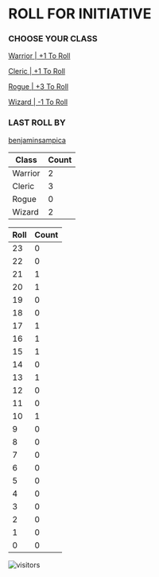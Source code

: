 # ROLL FOR INITIATIVE
### CHOOSE YOUR CLASS

[Warrior | +1 To Roll](https://github.com/benjaminsampica/benjaminsampica/issues/new?title=roll%7Cwarrior&body=Just+click+%27Submit+new+issue%27.)

[Cleric | +1 To Roll](https://github.com/benjaminsampica/benjaminsampica/issues/new?title=roll%7Ccleric&body=Just+click+%27Submit+new+issue%27.)

[Rogue | +3 To Roll](https://github.com/benjaminsampica/benjaminsampica/issues/new?title=roll%7Crogue&body=Just+click+%27Submit+new+issue%27.)

[Wizard | -1 To Roll](https://github.com/benjaminsampica/benjaminsampica/issues/new?title=roll%7Cwizard&body=Just+click+%27Submit+new+issue%27.)
### LAST ROLL BY
[benjaminsampica](https://www.github.com/benjaminsampica)

|Class|Count|
|-|-|
|Warrior|2|
|Cleric|3|
|Rogue|0|
|Wizard|2|

|Roll|Count|
|-|-|
|23|0
|22|0
|21|1
|20|1
|19|0
|18|0
|17|1
|16|1
|15|1
|14|0
|13|1
|12|0
|11|0
|10|1
|9|0
|8|0
|7|0
|6|0
|5|0
|4|0
|3|0
|2|0
|1|0
|0|0

![visitors](https://visitor-badge.glitch.me/badge?page_id=benjaminsampica)